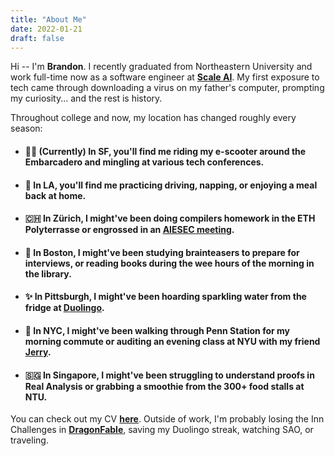 ```yaml
---
title: "About Me"
date: 2022-01-21
draft: false
---
```


<!-- {{% blog-shortcode caption="AI generated image of me, December 2022" file="/images/personal.jpg" %}} -->

Hi -- I'm **Brandon**. I recently graduated from Northeastern University and work full-time now as a software engineer at **[Scale AI](https://www.scale.com)**. My first exposure to tech came through downloading a virus on my father's computer, prompting my curiosity... and the rest is history.

Throughout college and now, my location has changed roughly every season:

* #### 👨‍💻 (Currently) In SF, you'll find me riding my e-scooter around the Embarcadero and mingling at various tech conferences.
* #### 🌴 In LA, you'll find me practicing driving, napping, or enjoying a meal back at home.
* #### 🇨🇭 In Zürich, I might've been doing compilers homework in the ETH Polyterrasse or engrossed in an <u>[AIESEC meeting](https://aiesec.org/)</u>.
* #### 🦞 In Boston, I might've been studying brainteasers to prepare for interviews, or reading books during the wee hours of the morning in the library.
* #### ✨ In Pittsburgh, I might've been hoarding sparkling water from the fridge at <u>[Duolingo](https://duolingo.com)</u>.
* #### 🗽 In NYC, I might've been walking through Penn Station for my morning commute or auditing an evening class at NYU with my friend <u>[Jerry](https://www.jerrykjia.com)</u>.
* #### 🇸🇬 In Singapore, I might've been struggling to understand proofs in Real Analysis or grabbing a smoothie from the 300+ food stalls at NTU.

You can check out my CV [**here**](https://drive.google.com/file/d/1VVj5t5a433gg2VThEKQqnLBPiqIumrXK/view?usp=sharing). Outside of work, I'm probably losing the Inn Challenges in [**DragonFable**](https://dragonfable.com), saving my Duolingo streak, watching SAO, or traveling.